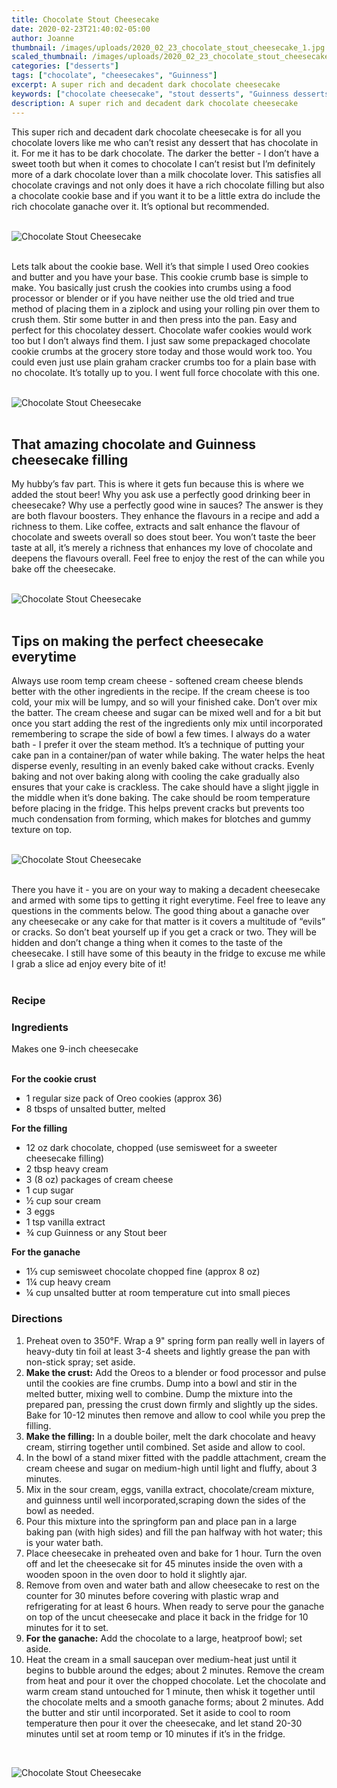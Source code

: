```yaml
---
title: Chocolate Stout Cheesecake
date: 2020-02-23T21:40:02-05:00
author: Joanne
thumbnail: /images/uploads/2020_02_23_chocolate_stout_cheesecake_1.jpg
scaled_thumbnail: /images/uploads/2020_02_23_chocolate_stout_cheesecake_0.jpg
categories: ["desserts"]
tags: ["chocolate", "cheesecakes", "Guinness"]
excerpt: A super rich and decadent dark chocolate cheesecake
keywords: ["chocolate cheesecake", "stout desserts", "Guinness desserts", "Guinness cakes"]
description: A super rich and decadent dark chocolate cheesecake
---
```


This super rich and decadent dark chocolate cheesecake is for all you chocolate lovers like me who can’t resist any dessert that has chocolate in it. For me it has to be dark chocolate. The darker the better - I don’t have a sweet tooth but when it comes to chocolate I can’t resist but I’m definitely more of a dark chocolate lover than a milk chocolate lover. This satisfies all chocolate cravings and not only does it have a rich chocolate filling but also a chocolate cookie base and if you want it to be a little extra do include the rich chocolate ganache over it. It’s optional but recommended. 
</br>
</br>

![Chocolate Stout Cheesecake](/images/uploads/2020_02_23_chocolate_stout_cheesecake_2.jpg)
</br>
</br>

Lets talk about the cookie base. Well it’s that simple I used Oreo cookies and butter and you have your base. This cookie crumb base is simple to make. You basically just crush the cookies into crumbs using a food processor or blender or if you have neither use the old tried and true method of placing them in a ziplock and using your rolling pin over them to crush them. Stir some butter in and then press into the pan.  Easy and perfect for this chocolatey dessert. Chocolate wafer cookies would work too but I don’t always find them. I just saw some prepackaged chocolate cookie crumbs at the grocery store today and those would work too. You could even just use plain graham cracker crumbs too for a plain base with no chocolate. It’s totally up to you. I went full force chocolate with this one. 
</br>
</br>

![Chocolate Stout Cheesecake](/images/uploads/2020_02_23_chocolate_stout_cheesecake_3.jpg)
</br>
</br>

## That amazing chocolate and Guinness cheesecake filling
My hubby’s fav part. This is where it gets fun because this is where we added the stout beer! Why you ask use a perfectly good drinking beer in cheesecake? Why use a perfectly good wine in sauces? The answer is they are both flavour boosters. They enhance the flavours in a recipe and add a richness to them. Like coffee, extracts and salt enhance the flavour of chocolate and sweets overall so does stout beer. You won’t taste the beer taste at all, it’s merely a richness that enhances my love of chocolate and deepens the flavours overall. Feel free to enjoy the rest of the can while you bake off the cheesecake. 
</br>
</br>

![Chocolate Stout Cheesecake](/images/uploads/2020_02_23_chocolate_stout_cheesecake_4.jpg)
</br>
</br>

## Tips on making the perfect cheesecake everytime
Always use room temp cream cheese - softened cream cheese blends better with the other ingredients in the recipe. If the cream cheese is too cold, your mix will be lumpy, and so will your finished cake.  Don’t over mix the batter. The cream cheese and sugar can be mixed well and for a bit but once you start adding the rest of the ingredients only mix until incorporated remembering to scrape the side of bowl a few times.  I always do a water bath - I prefer it over the steam method. It’s a technique of putting your cake pan in a container/pan of water while baking. The water helps the heat disperse evenly, resulting in an evenly baked cake without cracks. Evenly baking and not over baking along with cooling the cake gradually also ensures that your cake is crackless. The cake should have a slight jiggle in the middle when it’s done baking. The cake should be room temperature before placing in the fridge. This helps prevent cracks but prevents too much condensation from forming, which  makes for blotches and gummy texture on top. 
</br>
</br>

![Chocolate Stout Cheesecake](/images/uploads/2020_02_23_chocolate_stout_cheesecake_5.jpg)
</br>
</br>

There you have it - you are on your way to making a decadent cheesecake and armed with some tips to getting it right everytime. Feel free to leave any questions in the comments below. The good thing about a ganache over any cheesecake or any cake for that matter is it covers a multitude of “evils” or cracks. So don’t beat yourself up if you get a crack or two. They will be hidden and don’t change a thing when it comes to the taste of the cheesecake. I still have some of this beauty in the fridge to excuse me while I grab a slice ad enjoy every bite of it!
</br>
</br>

### Recipe
### Ingredients 
Makes one 9-inch cheesecake 
</br>
</br>

__For the cookie crust__

* <span itemprop="ingredients">1 regular size pack of Oreo cookies (approx 36) </span>
* <span itemprop="ingredients">8 tbsps of unsalted butter, melted </span>

__For the filling__

* <span itemprop="ingredients">12 oz dark chocolate, chopped (use semisweet for a sweeter cheesecake filling)</span>
* <span itemprop="ingredients">2 tbsp heavy cream</span>
* <span itemprop="ingredients">3 (8 oz) packages of cream cheese</span>
* <span itemprop="ingredients">1 cup sugar</span>
* <span itemprop="ingredients">&frac12; cup sour cream </span>
* <span itemprop="ingredients">3 eggs</span>
* <span itemprop="ingredients">1 tsp vanilla extract</span>
* <span itemprop="ingredients">&frac34; cup Guinness or any Stout beer</span>

__For the ganache__

* <span itemprop="ingredients">1&frac13; cup semisweet chocolate chopped fine (approx 8 oz) </span>
* <span itemprop="ingredients">1&frac14; cup heavy cream </span>
* <span itemprop="ingredients">&frac14; cup unsalted butter at room temperature cut into small pieces </span>

### Directions
<span itemprop="recipeInstructions">

1. Preheat oven to 350°F. Wrap a 9" spring form pan really well in layers of heavy-duty tin foil at least 3-4 sheets and lightly grease the pan with non-stick spray; set aside.
2. <span style="font-weight: bold">Make the crust:</span> Add the Oreos to a blender or food processor and pulse until the cookies are fine crumbs. Dump into a bowl and stir in the melted butter, mixing well to combine. Dump the mixture into the prepared pan, pressing the crust down firmly and slightly up the sides. Bake for 10-12 minutes then remove and allow to cool while you prep the filling. 
3. <span style="font-weight: bold">Make the filling:</span> In a double boiler, melt the dark chocolate and heavy cream, stirring together until combined. Set aside and allow to cool. 
4. In the bowl of a stand mixer fitted with the paddle attachment, cream the cream cheese and sugar on medium-high until light and fluffy, about 3 minutes.
5. Mix in the sour cream, eggs, vanilla extract, chocolate/cream mixture, and guinness until well incorporated,scraping down the sides of the bowl as needed.
6. Pour this mixture into the springform pan and place pan in a large baking pan (with high sides) and fill the pan halfway with hot water; this is your water bath.
7. Place cheesecake in preheated oven and bake for 1 hour. Turn the oven off and let the cheesecake sit for 45 minutes inside the oven with a wooden spoon in the oven door to hold it slightly ajar.
8. Remove from oven and water bath and allow cheesecake to rest on the counter for 30 minutes before covering with plastic wrap and refrigerating for at least 6 hours. When ready to serve pour the ganache on top of the uncut cheesecake and place it back in the fridge for 10 minutes for it to set. 
9. <span style="font-weight: bold">For the ganache:</span> Add the chocolate to a large, heatproof bowl; set aside.
10. Heat the cream in a small saucepan over medium-heat just until it begins to bubble around the edges; about 2 minutes. Remove the cream from heat and pour it over the chopped chocolate. Let the chocolate and warm cream stand untouched for 1 minute, then whisk it together until the chocolate melts and a smooth ganache forms; about 2 minutes. Add the butter and stir until incorporated. Set it aside to cool to room temperature then pour it over the cheesecake, and let stand 20-30 minutes until set at room temp or 10 minutes if it’s in the fridge. 
</span>

</br>

![Chocolate Stout Cheesecake](/images/uploads/2020_02_23_chocolate_stout_cheesecake_6.jpg)